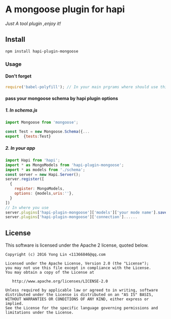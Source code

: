# A mongoose plugin for hapi

*Just A tool plugin ,enjoy it!*


## Install

```
npm install hapi-plugin-mongoose

```
### Usage
#### Don't forget
```js
require('babel-polyfill'); // In your main prgrams where should use this module
```
#### pass your mongoose schema by hapi plugin options
##### 1. In schema.js
```js
import Mongoose from 'mongoose';

const Test = new Mongoose.Schema({...
export  {tests:Test}
```
##### 2. In your app
```js
import Hapi from 'hapi';
import * as MongoModels from 'hapi-plugin-mongoose';
import * as models from './schema';
const server = new Hapi.Server();
server.register([
  {
    register: MongoModels,
    options: {models,uris:''},
  }
])
// In where you use
server.plugins['hapi-plugin-mongoose']['models']['your mode name'].save()
server.plugins['hapi-plugin-mongoose']['connection']......

```

## License

This software is licensed under the Apache 2 license, quoted below.

    Copyright (c) 2016 Yong Lin <11366846@qq.com

    Licensed under the Apache License, Version 2.0 (the "License");
    you may not use this file except in compliance with the License.
    You may obtain a copy of the License at

       http://www.apache.org/licenses/LICENSE-2.0

    Unless required by applicable law or agreed to in writing, software
    distributed under the License is distributed on an "AS IS" BASIS,
    WITHOUT WARRANTIES OR CONDITIONS OF ANY KIND, either express or implied.
    See the License for the specific language governing permissions and
    limitations under the License.
